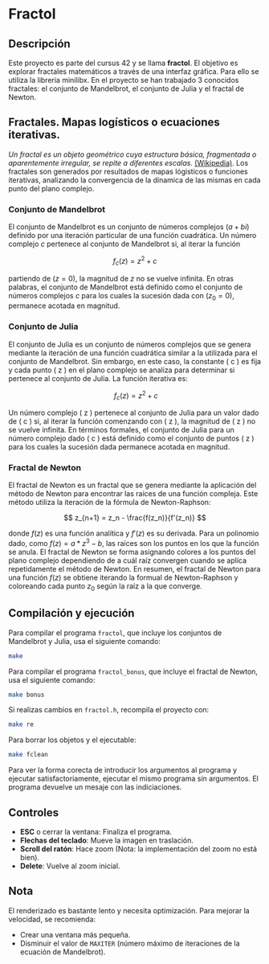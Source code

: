 # Fractol

## Descripción

Este proyecto es parte del cursus 42 y se llama **fractol**. El objetivo es explorar fractales matemáticos a través de una interfaz gráfica. Para ello se utiliza la libreria minilibx. En el proyecto se han trabajado 3 conocidos fractales: el conjunto de Mandelbrot, el conjunto de Julia y el fractal de Newton.

## Fractales. Mapas logísticos o ecuaciones iterativas.

_Un fractal es un objeto geométrico cuya estructura básica, fragmentada o aparentemente irregular, se repite a diferentes escalas._ [(Wikipedia)](https://es.wikipedia.org/wiki/Fractal). Los fractales son generados por resultados de mapas lógisticos o funciones iterativas, analizando la convergencia de la dínamica de las mismas en cada punto del plano complejo. 

### Conjunto de Mandelbrot

El conjunto de Mandelbrot es un conjunto de números complejos $(a + bi)$ definido por una iteración particular de una función cuadrática. Un número complejo $c$ pertenece al conjunto de Mandelbrot si, al iterar la función 

$$ f_c(z) = z^2 + c $$

partiendo de $(z = 0)$, la magnitud de $z$ no se vuelve infinita. En otras palabras, el conjunto de Mandelbrot está definido como el conjunto de números complejos $c$ para los cuales la sucesión dada con $(z_0 = 0)$, permanece acotada en magnitud.

### Conjunto de Julia

El conjunto de Julia es un conjunto de números complejos que se genera mediante la iteración de una función cuadrática similar a la utilizada para el conjunto de Mandelbrot. Sin embargo, en este caso, la constante ( c ) es fija y cada punto ( z ) en el plano complejo se analiza para determinar si pertenece al conjunto de Julia. La función iterativa es:

$$\ f_c(z) = z^2 + c $$

Un número complejo \( z \) pertenece al conjunto de Julia para un valor dado de ( c ) si, al iterar la función comenzando con ( z ), la magnitud de ( z ) no se vuelve infinita. En términos formales, el conjunto de Julia para un número complejo dado ( c ) está definido como el conjunto de puntos ( z ) para los cuales la sucesión dada permanece acotada en magnitud.

### Fractal de Newton

El fractal de Newton es un fractal que se genera mediante la aplicación del método de Newton para encontrar las raíces de una función compleja. Este método utiliza la iteración de la fórmula de Newton-Raphson:

$$ z_{n+1} = z_n - \frac{f(z_n)}{f'(z_n)} $$

donde $f(z)$ es una función analítica y $f'(z)$ es su derivada. Para un polinomio dado, como $f(z) = a*z^3 - b$, las raíces son los puntos en los que la función se anula. El fractal de Newton se forma asignando colores a los puntos del plano complejo dependiendo de a cuál raíz convergen cuando se aplica repetidamente el método de Newton. En resumen, el fractal de Newton para una función $f(z)$ se obtiene iterando la formual de Newton-Raphson y coloreando cada punto $z_0$ según la raíz a la que converge.


## Compilación y ejecución

Para compilar el programa `fractol`, que incluye los conjuntos de Mandelbrot y Julia, usa el siguiente comando:

```sh
make
```
Para compilar el programa `fractol_bonus`, que incluye el fractal de Newton, usa el siguiente comando:

```sh
make bonus
```

Si realizas cambios en `fractol.h`, recompila el proyecto con:

```sh
make re
```
Para borrar los objetos y el ejecutable:

```sh
make fclean
```
Para ver la forma corecta de introducir los argumentos al programa y ejecutar satisfactoriamente, ejecutar el mismo programa sin argumentos. El programa devuelve un mesaje con las indiciaciones.


## Controles

- **ESC** o cerrar la ventana: Finaliza el programa.
- **Flechas del teclado**: Mueve la imagen en traslación.
- **Scroll del ratón**: Hace zoom (Nota: la implementación del zoom no está bien).
- **Delete**: Vuelve al zoom inicial.

## Nota

El renderizado es bastante lento y necesita optimización. Para mejorar la velocidad, se recomienda:
- Crear una ventana más pequeña.
- Disminuir el valor de `MAXITER` (número máximo de iteraciones de la ecuación de Mandelbrot).

